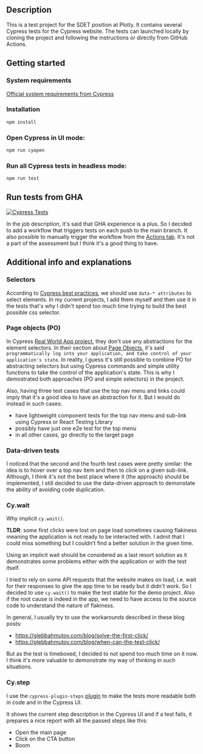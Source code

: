 ## Description
This is a test project for the SDET position at Plotly. It contains several Cypress tests for the Cypress website. The tests can launched locally by cloning the project and following the instructions or directly from GitHub Actions.

## Getting started
### System requirements
[Official system requirements from Cypress](https://docs.cypress.io/guides/getting-started/installing-cypress#System-requirements)

### Installation
```bash
npm install
```
### Open Cypress in UI mode:

```bash
npm run cyopen
```

### Run all Cypress tests in headless mode:
```bash
npm run test
```

## Run tests from GHA
[![Cypress Tests](https://github.com/svidersky/plotly/actions/workflows/e2e-tests.yaml/badge.svg)](https://github.com/svidersky/plotly/actions/workflows/e2e-tests.yaml)

In the job description, it's said that GHA experience is a plus. So I decided to add a workflow that triggers tests on each push to the main branch. It also possible to manually trigger the workflow from the [Actions tab](https://github.com/svidersky/plotly/actions/workflows/e2e-tests.yaml).
It's not a part of the assessment but I think it's a good thing to have.

## Additional info and explanations
### Selectors
According to [Cypress best practices](https://docs.cypress.io/guides/references/best-practices#Selecting-Elements), we should use `data-* attributes` to select elements.
In my current projects, I add them myself and then use it in the tests that's why I didn't spend too much time trying to build the best possible css selector.

### Page objects (PO)
In Cypress [Real World App project](https://github.com/cypress-io/cypress-realworld-app/blob/e66f559f34a2dae163b366113363683f958f22c8/cypress/tests/ui/auth.spec.ts#L45), they don't use any abstractions for the element selectors.
In their section about [Page Objects](https://docs.cypress.io/guides/references/best-practices#Page-Objects), it's said `programmatically log into your application, and take control of your application's state`. In reality, I guess it's still possible to combine PO for abstracting selectors but using Cypress commands and simple utility functions to take the control of the application's state. This is why I demostrated both approaches (PO and simple selectors) in the project.

Also, having three test cases that use the top nav menu and links could imply that it's a good idea to have an abstraction for it. But I would do instead in such cases:
- have lightweight component tests for the top nav menu and sub-link using Cypress or React Testing Library
- possibly have just one e2e test for the top menu
- in all other cases, go directly to the target page

### Data-driven tests
I noticed that the second and the fourth test cases were pretty similar: the idea is to hover over a top nav item and then to click on a given sub-link. Although, I think it's not the best place where it (the approach) should be implemented, I still decided to use the data-driven approach to demonstate the ability of avoiding code duplication.

### Cy.wait
Why implicit `cy.wait()`. 

**TLDR**: some first clicks were lost on page load sometimes causing flakiness meaning the application is not ready to be interacted with. I admit that I could miss something but I couldn't find a better solution in the given time.

Using an implicit wait should be considered as a last resort solution as it demonstrates some problems either with the application or with the test itself.

I tried to rely on some API requests that the website makes on load, i.e. wait for their responses to give the app time to be ready but it didn't work. So I decided to use `cy.wait()` to make the test stable for the demo project. Also if the root cause is indeed in the app, we need to have access to the source code to understand the nature of flakiness.

In general, I usually try to use the workarounds described in these blog posts:
- https://glebbahmutov.com/blog/solve-the-first-click/
- https://glebbahmutov.com/blog/when-can-the-test-click/

But as the test is timeboxed, I decided to not spend too much time on it now. I think it's more valuable to demonstrate my way of thinking in such situations.

### Cy.step
I use the `cypress-plugin-steps` [plugin](https://github.com/filiphric/cypress-plugin-steps) to make the tests more readable both in code and in the Cypress UI.

It shows the current step description in the Cypress UI and if a test fails, it prepares a nice report with all the passed steps like this:
- Open the main page
- Click on the CTA button
- Boom
